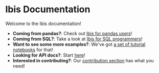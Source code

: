 # Ibis Documentation

Welcome to the Ibis documentation!

- **Coming from pandas?**: Check out [Ibis for pandas users](../ibis-for-pandas-users.ipynb)!
- **Coming from SQL?**: Take a look at [Ibis for SQL programmers](../ibis-for-sql-programmers.ipynb)!
- **Want to see some more examples?**: We've got [a set of tutorial notebooks](https://github.com/ibis-project/ibis-examples) for that!
- **Looking for API docs?**: Start [here](../api/expressions/top_level.md)!
- **Interested in contributing?**: Our [contribution section](../community/contribute/index.md) has what you need!
